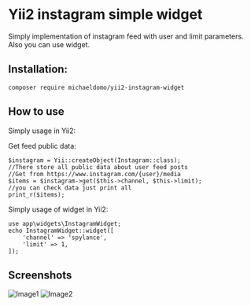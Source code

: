 # Yii2 instagram simple widget

Simply implementation of instagram feed with user and limit parameters.
Also you can use widget.

## Installation:

```composer require michaeldomo/yii2-instagram-widget```

## How to use

Simply usage in Yii2:

Get feed public data:
```
$instagram = Yii::createObject(Instagram::class);
//There store all public data about user feed posts
//Get from https://www.instagram.com/{user}/media
$items = $instagram->get($this->channel, $this->limit);
//you can check data just print all
print_r($items);
```

Simply usage of widget in Yii2:

```
use app\widgets\InstagramWidget;
echo InstagramWidget::widget([
    'channel' => 'spylance',
    'limit' => 1,
]);
```

## Screenshots

![Image1](http://dl3.joxi.net/drive/2017/04/21/0005/2351/387375/75/8dafa8eb8e.png)
![Image2](http://dl4.joxi.net/drive/2017/04/21/0005/2351/387375/75/c26fcdb079.png)





